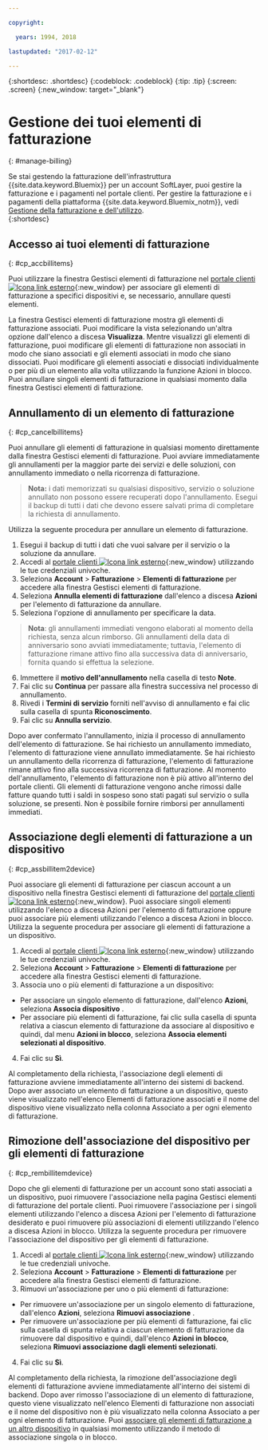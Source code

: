 ```yaml
---

copyright:

  years: 1994, 2018

lastupdated: "2017-02-12"

---
```


{:shortdesc: .shortdesc}
{:codeblock: .codeblock}
{:tip: .tip}
{:screen: .screen}
{:new_window: target="_blank"}


# Gestione dei tuoi elementi di fatturazione
{: #manage-billing}

Se stai gestendo la fatturazione dell'infrastruttura {{site.data.keyword.Bluemix}} per un account SoftLayer, puoi gestire la fatturazione e i pagamenti nel portale clienti. Per gestire la fatturazione e i pagamenti della piattaforma {{site.data.keyword.Bluemix_notm}}, vedi [Gestione della fatturazione e dell'utilizzo](/docs/account/index.html).  
{:shortdesc}

## Accesso ai tuoi elementi di fatturazione
{: #cp_accbillitems}

Puoi utilizzare la finestra Gestisci elementi di fatturazione nel [portale clienti ![Icona link esterno](../icons/launch-glyph.svg)](https://control.softlayer.com/){:new_window} per associare gli elementi di fatturazione a specifici dispositivi e, se necessario, annullare questi elementi.

La finestra Gestisci elementi di fatturazione mostra gli elementi di fatturazione associati. Puoi modificare la vista selezionando un'altra opzione dall'elenco a discesa **Visualizza**. Mentre visualizzi gli elementi di fatturazione, puoi modificare gli elementi di fatturazione non associati in modo che siano associati e gli elementi associati in modo che siano dissociati. Puoi modificare gli elementi associati e dissociati individualmente o per più di un elemento alla volta utilizzando la funzione Azioni in blocco. Puoi annullare singoli elementi di fatturazione in qualsiasi momento dalla finestra Gestisci elementi di fatturazione.


## Annullamento di un elemento di fatturazione
{: #cp_cancelbillitems}

Puoi annullare gli elementi di fatturazione in qualsiasi momento direttamente dalla finestra Gestisci elementi di fatturazione. Puoi avviare immediatamente gli annullamenti per la maggior parte dei servizi e delle soluzioni, con annullamento immediato o nella ricorrenza di fatturazione.

> **Nota:** i dati memorizzati su qualsiasi dispositivo, servizio o soluzione annullato non possono essere recuperati dopo l'annullamento. Esegui il backup di tutti i dati che devono essere salvati prima di completare la richiesta di annullamento.

Utilizza la seguente procedura per annullare un elemento di fatturazione.

1. Esegui il backup di tutti i dati che vuoi salvare per il servizio o la soluzione da annullare.
2. Accedi al [portale clienti ![Icona link esterno](../icons/launch-glyph.svg)](https://control.softlayer.com/){:new_window} utilizzando le tue credenziali univoche.
3. Seleziona **Account** > **Fatturazione** > **Elementi di fatturazione** per accedere alla finestra Gestisci elementi di fatturazione.
4. Seleziona **Annulla elementi di fatturazione** dall'elenco a discesa **Azioni** per l'elemento di fatturazione da annullare.
5. Seleziona l'opzione di annullamento per specificare la data.
>**Nota**: gli annullamenti immediati vengono elaborati al momento della richiesta, senza alcun rimborso. Gli annullamenti della data di anniversario sono avviati immediatamente; tuttavia, l'elemento di fatturazione rimane attivo fino alla successiva data di anniversario, fornita quando si effettua la selezione.
6. Immettere il **motivo dell'annullamento** nella casella di testo **Note**.
7. Fai clic su **Continua** per passare alla finestra successiva nel processo di annullamento.
8. Rivedi i **Termini di servizio** forniti nell'avviso di annullamento e fai clic sulla casella di spunta **Riconoscimento**.
9. Fai clic su **Annulla servizio**.

Dopo aver confermato l'annullamento, inizia il processo di annullamento dell'elemento di fatturazione. Se hai richiesto un annullamento immediato, l'elemento di fatturazione viene annullato immediatamente. Se hai richiesto un annullamento  della ricorrenza di fatturazione, l'elemento di fatturazione rimane attivo fino alla successiva ricorrenza di fatturazione. Al momento dell'annullamento, l'elemento di fatturazione non è più attivo all'interno del portale clienti. Gli elementi di fatturazione vengono anche rimossi dalle fatture quando tutti i saldi in sospeso sono stati pagati sul servizio o sulla soluzione, se presenti. Non è possibile fornire rimborsi per annullamenti immediati.


## Associazione degli elementi di fatturazione a un dispositivo
{: #cp_assbillitem2device}

Puoi associare gli elementi di fatturazione per ciascun account a un dispositivo nella finestra Gestisci elementi di fatturazione del [portale clienti ![Icona link esterno](../icons/launch-glyph.svg)](https://control.softlayer.com/){:new_window}. Puoi associare singoli elementi utilizzando l'elenco a discesa Azioni per l'elemento di fatturazione oppure puoi associare più elementi utilizzando l'elenco a discesa Azioni in blocco. Utilizza la seguente procedura per associare gli elementi di fatturazione a un dispositivo.

1. Accedi al [portale clienti ![Icona link esterno](../icons/launch-glyph.svg)](https://control.softlayer.com/){:new_window} utilizzando le tue credenziali univoche.
2. Seleziona **Account** > **Fatturazione** > **Elementi di fatturazione** per accedere alla finestra Gestisci elementi di fatturazione.
3. Associa uno o più elementi di fatturazione a un dispositivo:
  * Per associare un singolo elemento di fatturazione, dall'elenco **Azioni**, seleziona **Associa dispositivo** .
  * Per associare più elementi di fatturazione, fai clic sulla casella di spunta relativa a ciascun elemento di fatturazione da associare al dispositivo e quindi, dal menu **Azioni in blocco**, seleziona **Associa elementi selezionati al dispositivo**.
4. Fai clic su **Sì**.

Al completamento della richiesta, l'associazione degli elementi di fatturazione avviene immediatamente all'interno dei sistemi di backend. Dopo aver associato un elemento di fatturazione a un dispositivo, questo viene visualizzato nell'elenco Elementi di fatturazione associati e il nome del dispositivo viene visualizzato nella colonna Associato a per ogni elemento di fatturazione.


## Rimozione dell'associazione del dispositivo per gli elementi di fatturazione
{: #cp_rembillitemdevice}

Dopo che gli elementi di fatturazione per un account sono stati associati a un dispositivo, puoi rimuovere l'associazione nella pagina Gestisci elementi di fatturazione del portale clienti. Puoi rimuovere l'associazione per i singoli elementi utilizzando l'elenco a discesa Azioni per l'elemento di fatturazione desiderato e puoi rimuovere più associazioni di elementi utilizzando l'elenco a discesa Azioni in blocco. Utilizza la seguente procedura per rimuovere l'associazione del dispositivo per gli elementi di fatturazione.

1. Accedi al [portale clienti ![Icona link esterno](../icons/launch-glyph.svg)](https://control.softlayer.com/){:new_window} utilizzando le tue credenziali univoche.
2. Seleziona **Account** > **Fatturazione** > **Elementi di fatturazione** per accedere alla finestra Gestisci elementi di fatturazione.
3. Rimuovi un'associazione per uno o più elementi di fatturazione:
  * Per rimuovere un'associazione per un singolo elemento di fatturazione, dall'elenco **Azioni**, seleziona **Rimuovi associazione** .
  * Per rimuovere un'associazione per più elementi di fatturazione, fai clic sulla casella di spunta relativa a ciascun elemento di fatturazione da rimuovere dal dispositivo e quindi, dall'elenco **Azioni in blocco**, seleziona **Rimuovi associazione dagli elementi selezionati**.
4. Fai clic su **Sì**.

Al completamento della richiesta, la rimozione dell'associazione degli elementi di fatturazione avviene immediatamente all'interno dei sistemi di backend. Dopo aver rimosso l'associazione di un elemento di fatturazione, questo viene visualizzato nell'elenco Elementi di fatturazione non associati e il nome del dispositivo non è più visualizzato nella colonna Associato a per ogni elemento di fatturazione. Puoi [associare gli elementi di fatturazione a un altro dispositivo](/docs/customer-portal/cpmanacctbillpay.html#cp_assbillitem2device) in qualsiasi momento utilizzando il metodo di associazione singola o in blocco.
